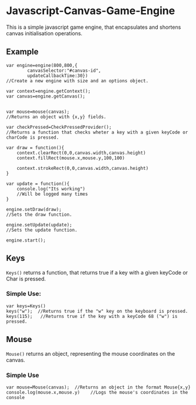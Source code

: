 # Javascript-Canvas-Game-Engine
This is a simple javascript game engine, that encapsulates and shortens canvas initialisation operations.

## Example

```Js
var engine=engine(800,800,{
        canvasSelector:"#canvas-id",
        updateCallbackTime:30})
//Create a new engine with size and an options object. 

var context=engine.getContext();
var canvas=engine.getCanvas();


var mouse=mouse(canvas);
//Returns an object with {x,y} fields.

var checkPressed=CheckPressedProvider();
//Returns a function that checks wheter a key with a given keyCode or charCode is pressed.

var draw = function(){
    context.clearRect(0,0,canvas.width,canvas.height)
    context.fillRect(mouse.x,mouse.y,100,100)
    
    context.strokeRect(0,0,canvas.width,canvas.height)
}

var update = function(){
    console.log("Its working")
    //Will be logged many times
}

engine.setDraw(draw);
//Sets the draw function.

engine.setUpdate(update);
//Sets the update function.

engine.start();

```

## Keys
`Keys()` returns a function, that returns true if a key with a given keyCode or Char is pressed.
### Simple Use:
```Js
var keys=Keys()
keys("w");  //Returns true if the "w" key on the keyboard is pressed.
keys(115);   //Returns true if the key with a keyCode 68 ("w") is pressed.
```

## Mouse
`Mouse()` returns an object, representing the mouse coordinates on the canvas.

### Simple Use
```Js
var mouse=Mouse(canvas);  //Returns an object in the format Mouse{x,y}
console.log(mouse.x,mouse.y)    //Logs the mouse's coordinates in the console

